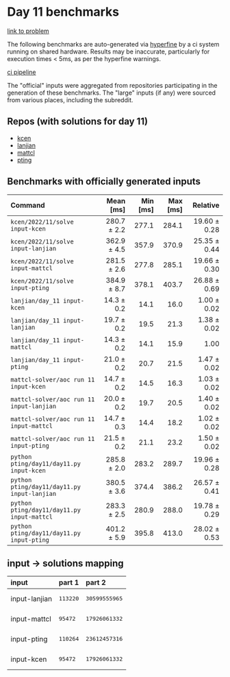 # Day 11 benchmarks

[link to problem](http://adventofcode.com/2022/day/11)

The following benchmarks are auto-generated via [hyperfine](https://github.com/sharkdp/hyperfine) by a ci system running on shared hardware. Results may be inaccurate, particularly for execution times < 5ms, as per the hyperfine warnings.

[ci pipeline](http://ci.papercode.net:8080/teams/aoc2022/pipelines/aoc-compare-2022)

The "official" inputs were aggregated from repositories participating in the generation of these benchmarks. The "large" inputs (if any) were sourced from various places, including the subreddit.

## Repos (with solutions for day 11)


- [kcen](https://github.com/kcen/AdventOfCode)
- [lanjian](https://github.com/LanJian/aoc-2022)
- [mattcl](https://github.com/mattcl/aoc2022)
- [pting](https://github.com/pting/aoc2022)

## Benchmarks with officially generated inputs
| Command | Mean [ms] | Min [ms] | Max [ms] | Relative |
|:---|---:|---:|---:|---:|
| `kcen/2022/11/solve input-kcen` | 280.7 ± 2.2 | 277.1 | 284.1 | 19.60 ± 0.28 |
| `kcen/2022/11/solve input-lanjian` | 362.9 ± 4.5 | 357.9 | 370.9 | 25.35 ± 0.44 |
| `kcen/2022/11/solve input-mattcl` | 281.5 ± 2.6 | 277.8 | 285.1 | 19.66 ± 0.30 |
| `kcen/2022/11/solve input-pting` | 384.9 ± 8.7 | 378.1 | 403.7 | 26.88 ± 0.69 |
| `lanjian/day_11 input-kcen` | 14.3 ± 0.2 | 14.1 | 16.0 | 1.00 ± 0.02 |
| `lanjian/day_11 input-lanjian` | 19.7 ± 0.2 | 19.5 | 21.3 | 1.38 ± 0.02 |
| `lanjian/day_11 input-mattcl` | 14.3 ± 0.2 | 14.1 | 15.9 | 1.00 |
| `lanjian/day_11 input-pting` | 21.0 ± 0.2 | 20.7 | 21.5 | 1.47 ± 0.02 |
| `mattcl-solver/aoc run 11 input-kcen` | 14.7 ± 0.2 | 14.5 | 16.3 | 1.03 ± 0.02 |
| `mattcl-solver/aoc run 11 input-lanjian` | 20.0 ± 0.2 | 19.7 | 20.5 | 1.40 ± 0.02 |
| `mattcl-solver/aoc run 11 input-mattcl` | 14.7 ± 0.3 | 14.4 | 18.2 | 1.02 ± 0.02 |
| `mattcl-solver/aoc run 11 input-pting` | 21.5 ± 0.2 | 21.1 | 23.2 | 1.50 ± 0.02 |
| `python pting/day11/day11.py input-kcen` | 285.8 ± 2.0 | 283.2 | 289.7 | 19.96 ± 0.28 |
| `python pting/day11/day11.py input-lanjian` | 380.5 ± 3.6 | 374.4 | 386.2 | 26.57 ± 0.41 |
| `python pting/day11/day11.py input-mattcl` | 283.3 ± 2.5 | 280.9 | 288.0 | 19.78 ± 0.29 |
| `python pting/day11/day11.py input-pting` | 401.2 ± 5.9 | 395.8 | 413.0 | 28.02 ± 0.53 |

## input -> solutions mapping
|input|part 1|part 2|
|:---|:---|:---|
|input-lanjian|<pre>113220</pre>|<pre>30599555965</pre>|
|input-mattcl|<pre>95472</pre>|<pre>17926061332</pre>|
|input-pting|<pre>110264</pre>|<pre>23612457316</pre>|
|input-kcen|<pre>95472</pre>|<pre>17926061332</pre>|
